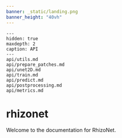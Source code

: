 ```yaml
---
banner: _static/landing.png
banner_height: "40vh"
---
```


```{toctree}
---
hidden: true
maxdepth: 2
caption: API
---
api/utils.md
api/prepare_patches.md
api/unet2D.md
api/train.md
api/predict.md
api/postprocessing.md
api/metrics.md

```

# rhizonet

Welcome to the documentation for RhizoNet.

